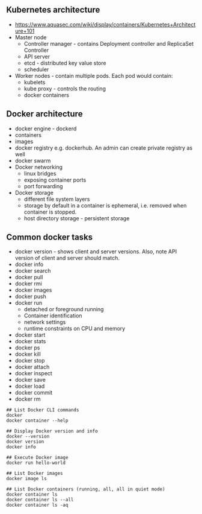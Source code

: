 ## Kubernetes architecture
- https://www.aquasec.com/wiki/display/containers/Kubernetes+Architecture+101
- Master node
  - Controller manager - contains Deployment controller and ReplicaSet Controller
  - API server
  - etcd - distributed key value store
  - scheduler
- Worker nodes - contain multiple pods. Each pod would contain:
  - kubelets
  - kube proxy - controls the routing
  - docker containers
## Docker architecture
- docker engine - dockerd
- containers
- images
- docker registry e.g. dockerhub. An admin can create private registry as well
- docker swarm
- Docker networking
  - linux bridges
  - exposing container ports
  - port forwarding
- Docker storage
  - different file system layers
  - storage by default in a container is ephemeral, i.e. removed when container is stopped.
  - host directory storage - persistent storage
  
## Common docker tasks
- docker version - shows client and server versions. Also, note API version of client and server should match. 
- docker info
- docker search <word>
- docker pull <name of the image>
- docker rmi <name of the image>
- docker images
- docker push
- docker run
  - detached or foreground running
  - Container identification
  - network settings
  - runtime constraints on CPU and memory
- docker start <container name>
- docker stats <container name>
- docker ps
- docker kill
- docker stop
- docker attach <container name>
- docker inspect 
- docker save
- docker load
- docker commit
- docker rm
  

```
## List Docker CLI commands
docker
docker container --help

## Display Docker version and info
docker --version
docker version
docker info

## Execute Docker image
docker run hello-world

## List Docker images
docker image ls

## List Docker containers (running, all, all in quiet mode)
docker container ls
docker container ls --all
docker container ls -aq
```
